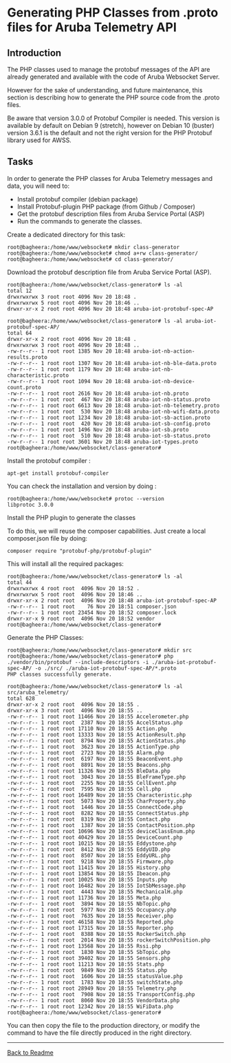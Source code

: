 # Generating PHP Classes from .proto files for Aruba Telemetry API	


## Introduction

The PHP classes used to manage the protobuf messages of the API are already generated and available with the code of Aruba Websocket Server.

However for the sake of understanding, and future maintenance, this section is describing how to generate the PHP source code
from the .proto files.

Be aware that version 3.0.0 of Protobuf Compiler is needed. This version is available by default on Debian 9 (stretch), 
however on Debian 10 (buster) version 3.6.1 is the default and not the right version for the PHP Protobuf library used for AWSS.

## Tasks

In order to generate the PHP classes for Aruba Telemetry messages and data, you will need to:
-	Install protobuf compiler (debian package)
-	Install Protobuf-plugin PHP package (from Github / Composer)
-	Get the protobuf description files from Aruba Service Portal (ASP)
-	Run the commands to generate the classes.

Create a dedicated directory for this task:

```
root@bagheera:/home/www/websocket# mkdir class-generator
root@bagheera:/home/www/websocket# chmod a+rw class-generator/
root@bagheera:/home/www/websocket# cd class-generator/
```

Download the protobuf description file from Aruba Service Portal (ASP).

```
root@bagheera:/home/www/websocket/class-generator# ls -al
total 12
drwxrwxrwx 3 root root 4096 Nov 20 18:48 .
drwxrwxrwx 5 root root 4096 Nov 20 18:46 ..
drwxr-xr-x 2 root root 4096 Nov 20 18:48 aruba-iot-protobuf-spec-AP
```

```
root@bagheera:/home/www/websocket/class-generator# ls -al aruba-iot-protobuf-spec-AP/
total 64
drwxr-xr-x 2 root root 4096 Nov 20 18:48 .
drwxrwxrwx 3 root root 4096 Nov 20 18:48 ..
-rw-r--r-- 1 root root 1385 Nov 20 18:48 aruba-iot-nb-action-results.proto
-rw-r--r-- 1 root root 1307 Nov 20 18:48 aruba-iot-nb-ble-data.proto
-rw-r--r-- 1 root root 1179 Nov 20 18:48 aruba-iot-nb-characteristic.proto
-rw-r--r-- 1 root root 1094 Nov 20 18:48 aruba-iot-nb-device-count.proto
-rw-r--r-- 1 root root 2616 Nov 20 18:48 aruba-iot-nb.proto
-rw-r--r-- 1 root root  467 Nov 20 18:48 aruba-iot-nb-status.proto
-rw-r--r-- 1 root root 6613 Nov 20 18:48 aruba-iot-nb-telemetry.proto
-rw-r--r-- 1 root root  530 Nov 20 18:48 aruba-iot-nb-wifi-data.proto
-rw-r--r-- 1 root root 1234 Nov 20 18:48 aruba-iot-sb-action.proto
-rw-r--r-- 1 root root  420 Nov 20 18:48 aruba-iot-sb-config.proto
-rw-r--r-- 1 root root 1496 Nov 20 18:48 aruba-iot-sb.proto
-rw-r--r-- 1 root root  510 Nov 20 18:48 aruba-iot-sb-status.proto
-rw-r--r-- 1 root root 3601 Nov 20 18:48 aruba-iot-types.proto
root@bagheera:/home/www/websocket/class-generator#
```

Install the protobuf compiler :

```
apt-get install protobuf-compiler
```

You can check the installation and version by doing : 

```
root@bagheera:/home/www/websocket# protoc --version
libprotoc 3.0.0
```

Install the PHP plugin to generate the classes

To do this, we will reuse the composer capabilities. Just create a local composer.json file by doing:

```
composer require "protobuf-php/protobuf-plugin"
```

This will install all the required packages:

```
root@bagheera:/home/www/websocket/class-generator# ls -al
total 44
drwxrwxrwx 4 root root  4096 Nov 20 18:52 .
drwxrwxrwx 5 root root  4096 Nov 20 18:46 ..
drwxr-xr-x 2 root root  4096 Nov 20 18:48 aruba-iot-protobuf-spec-AP
-rw-r--r-- 1 root root    76 Nov 20 18:51 composer.json
-rw-r--r-- 1 root root 23454 Nov 20 18:52 composer.lock
drwxr-xr-x 9 root root  4096 Nov 20 18:52 vendor
root@bagheera:/home/www/websocket/class-generator#
```

Generate the PHP Classes:

```
root@bagheera:/home/www/websocket/class-generator# mkdir src
root@bagheera:/home/www/websocket/class-generator# php ./vendor/bin/protobuf --include-descriptors -i ./aruba-iot-protobuf-spec-AP/ -o ./src/ ./aruba-iot-protobuf-spec-AP/*.proto
PHP classes successfully generate.
```

```
root@bagheera:/home/www/websocket/class-generator# ls -al src/aruba_telemetry/
total 628
drwxr-xr-x 2 root root  4096 Nov 20 18:55 .
drwxr-xr-x 3 root root  4096 Nov 20 18:55 ..
-rw-r--r-- 1 root root 11466 Nov 20 18:55 Accelerometer.php
-rw-r--r-- 1 root root  2387 Nov 20 18:55 AccelStatus.php
-rw-r--r-- 1 root root 17110 Nov 20 18:55 Action.php
-rw-r--r-- 1 root root 13333 Nov 20 18:55 ActionResult.php
-rw-r--r-- 1 root root  8794 Nov 20 18:55 ActionStatus.php
-rw-r--r-- 1 root root  3623 Nov 20 18:55 ActionType.php
-rw-r--r-- 1 root root  2723 Nov 20 18:55 Alarm.php
-rw-r--r-- 1 root root  6197 Nov 20 18:55 BeaconEvent.php
-rw-r--r-- 1 root root  8891 Nov 20 18:55 Beacons.php
-rw-r--r-- 1 root root 11326 Nov 20 18:55 BleData.php
-rw-r--r-- 1 root root  3043 Nov 20 18:55 BleFrameType.php
-rw-r--r-- 1 root root  2255 Nov 20 18:55 CellEvent.php
-rw-r--r-- 1 root root  7595 Nov 20 18:55 Cell.php
-rw-r--r-- 1 root root 16489 Nov 20 18:55 Characteristic.php
-rw-r--r-- 1 root root  5073 Nov 20 18:55 CharProperty.php
-rw-r--r-- 1 root root  1446 Nov 20 18:55 ConnectCode.php
-rw-r--r-- 1 root root  8282 Nov 20 18:55 ConnectStatus.php
-rw-r--r-- 1 root root  8319 Nov 20 18:55 Contact.php
-rw-r--r-- 1 root root  1387 Nov 20 18:55 ContactPosition.php
-rw-r--r-- 1 root root 10696 Nov 20 18:55 deviceClassEnum.php
-rw-r--r-- 1 root root 40429 Nov 20 18:55 DeviceCount.php
-rw-r--r-- 1 root root 10215 Nov 20 18:55 Eddystone.php
-rw-r--r-- 1 root root  8412 Nov 20 18:55 EddyUID.php
-rw-r--r-- 1 root root  8507 Nov 20 18:55 EddyURL.php
-rw-r--r-- 1 root root  9218 Nov 20 18:55 Firmware.php
-rw-r--r-- 1 root root 11415 Nov 20 18:55 History.php
-rw-r--r-- 1 root root 13854 Nov 20 18:55 Ibeacon.php
-rw-r--r-- 1 root root 10025 Nov 20 18:55 Inputs.php
-rw-r--r-- 1 root root 16482 Nov 20 18:55 IotSbMessage.php
-rw-r--r-- 1 root root  4443 Nov 20 18:55 MechanicalH.php
-rw-r--r-- 1 root root 11736 Nov 20 18:55 Meta.php
-rw-r--r-- 1 root root  3894 Nov 20 18:55 NbTopic.php
-rw-r--r-- 1 root root  5977 Nov 20 18:55 Occupancy.php
-rw-r--r-- 1 root root  7635 Nov 20 18:55 Receiver.php
-rw-r--r-- 1 root root 46158 Nov 20 18:55 Reported.php
-rw-r--r-- 1 root root 17315 Nov 20 18:55 Reporter.php
-rw-r--r-- 1 root root  8388 Nov 20 18:55 RockerSwitch.php
-rw-r--r-- 1 root root  2014 Nov 20 18:55 rockerSwitchPosition.php
-rw-r--r-- 1 root root 13568 Nov 20 18:55 Rssi.php
-rw-r--r-- 1 root root  1830 Nov 20 18:55 SbTopic.php
-rw-r--r-- 1 root root 39402 Nov 20 18:55 Sensors.php
-rw-r--r-- 1 root root 11213 Nov 20 18:55 Stats.php
-rw-r--r-- 1 root root  9849 Nov 20 18:55 Status.php
-rw-r--r-- 1 root root  1606 Nov 20 18:55 statusValue.php
-rw-r--r-- 1 root root  1783 Nov 20 18:55 switchState.php
-rw-r--r-- 1 root root 28949 Nov 20 18:55 Telemetry.php
-rw-r--r-- 1 root root  7908 Nov 20 18:55 TransportConfig.php
-rw-r--r-- 1 root root  8060 Nov 20 18:55 VendorData.php
-rw-r--r-- 1 root root 12342 Nov 20 18:55 WiFiData.php
root@bagheera:/home/www/websocket/class-generator#
```

You can then copy the file to the production directory, or modify the command to have the file directly produced in the right directory.


---


[Back to Readme](../README.md)
